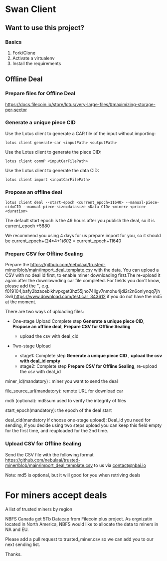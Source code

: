 # Swan Client
## Want to use this project?

### Basics

1. Fork/Clone
1. Activate a virtualenv
1. Install the requirements

## Offline Deal
### Prepare files for Offline Deal
https://docs.filecoin.io/store/lotus/very-large-files/#maximizing-storage-per-sector

### Generate a unique piece CID
Use the Lotus client to generate a CAR file of the input without importing:
```
lotus client generate-car <inputPath> <outputPath>
```
Use the Lotus client to generate the piece CID:
```
lotus client commP <inputCarFilePath>
```
Use the Lotus client to generate the data CID:
```
lotus client import <inputCarFilePath>
```
### Propose an offline deal
```
lotus client deal --start-epoch <current_epoch+11640> --manual-piece-cid=CID --manual-piece-size=datasize <Data CID> <miner> <price> <duration>
```
The default start epoch is the 49 hours after you publish the deal, so it is current_epoch +5880

We recommend you using 4 days for us prepare import for you, so it should be  current_epoch+(24*4+1)*60*2 = current_epoch+11640

### Prepare CSV for Offline Sealing

Prepare the https://github.com/nebulaai/trusted-miner/blob/main/import_deal_template.csv with the data.
You can upload a CSV with no deal id first, to enable miner downloading first.The re-upload it again after the downlownding car file completed.
For fields you don't know, please add the '', e.g.  f019104,bafy2bzacebikhvpxget3hz55jno74llgv7nmohu4jdl2r2n6onlynqq7jh3v6,https://www.download.com/test.car,,343612 if you do not have the md5 at the moment.

There are two ways of uploading files:

* One-stage Upload Complete step  **Generate a unique piece CID**, **Propose an offline deal**,  **Prepare CSV for
  Offline Sealing**
    * upload the csv with deal_cid

* Two-stage Upload
    * stage1: Complete step  **Generate a unique piece CID** , **upload the csv with deal_id empty**
    * stage2:  Complete step  **Prepare CSV for Offline Sealing**, re-upload the csv with deal_id


miner_id(mandatory) : miner you want to send the deal

file_source_url(mandatory): remote URL for download car

md5 (optional): md5sum used to verify the integrity of files

start_epoch(mandatory): the epoch of the deal start

deal_cid(mandatory if choose one-stage upload): Deal_id you need for sending, if you decide using two steps upload you can keep this field empty for the first time, and reuploaded for the 2nd time.



### Upload CSV for Offline Sealing
Send the CSV file with the following format https://github.com/nebulaai/trusted-miner/blob/main/import_deal_template.csv  to us via contact@nbai.io

Note: md5 is optional, but it will good for you when retriving deals


# For miners accept deals

A list of trusted miners by region

NBFS Canada get 5Tb Datacap from Filecoin plus project. As orgnizatin located in North America, NBFS would like to allocate the data to miners in NA and EU.

Please add a pull request to trusted_miner.csv so we can add you to our next sending list.

Thanks.

